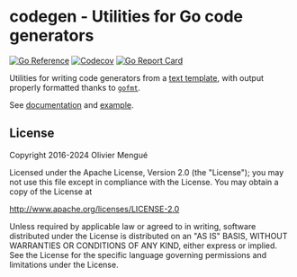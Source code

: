 # codegen - Utilities for Go code generators

[![Go Reference](https://pkg.go.dev/badge/github.com/dolmen-go/codegen.svg)](https://pkg.go.dev/github.com/dolmen-go/codegen)
[![Codecov](https://codecov.io/gh/dolmen-go/codegen/graph/badge.svg?token=y7mxhgwKi7)](https://codecov.io/gh/dolmen-go/codegen)
[![Go Report Card](https://goreportcard.com/badge/github.com/dolmen-go/jsonptr)](https://goreportcard.com/report/github.com/dolmen-go/codegen)


Utilities for writing code generators from a [text template](https://golang.org/pkg/text/template/),
with output properly formatted thanks to [`gofmt`](https://golang.org/pkg/go/format/).

See [documentation](https://godoc.org/github.com/dolmen-go/codegen) and [example](example_test.go).

## License

Copyright 2016-2024 Olivier Mengué

Licensed under the Apache License, Version 2.0 (the "License");
you may not use this file except in compliance with the License.
You may obtain a copy of the License at

   http://www.apache.org/licenses/LICENSE-2.0

Unless required by applicable law or agreed to in writing, software
distributed under the License is distributed on an "AS IS" BASIS,
WITHOUT WARRANTIES OR CONDITIONS OF ANY KIND, either express or implied.
See the License for the specific language governing permissions and
limitations under the License.
